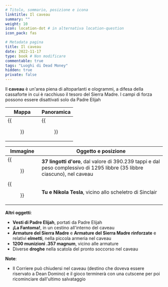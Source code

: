 ```yaml
---
# Titolo, sommario, posizione e icona
linktitle: Il caveau
summary: ""
weight: 10
icon: location-dot # in alternativa location-question
icon_pack: fas

# Metadata pagina
title: Il caveau
date: 2022-11-17
type: book # Non modificare
commentable: true
tags: "Luoghi di Dead Money"
hidden: true
private: false
---
```


<div class="fnv">

Il **caveau** è un'area piena di altoparlanti e ologrammi, a difesa della cassaforte in cui è racchiuso il tesoro del Sierra Madre. I campi di forza possono essere disattivati solo da Padre Elijah

| Mappa | Panoramica |
| ----- | ---------- |
|  {{<figure src="fnv/Sierra_Madre_Vault_loc_map.webp">}}     |  {{<figure src="fnv/Sierra_Madre_vault.webp">}}          | 

| Immagine | Oggetto e posizione |
| -------- | ------------------- |
|  {{<figure src="fnv/Gold_bars_vault.webp">}}        |  **37 lingotti d'oro**, dal valore di 390.239 tappi e dal peso complessivo di 1295 libbre (35 libbre ciascuno), nel caveau                   |
|  {{<figure src="fnv/FrederickSinclairSkeleton.webp">}}        |   **Tu e Nikola Tesla**, vicino allo scheletro di Sinclair                  |

**Altri oggetti**:
- **Vesti di Padre Elijah**, portati da Padre Elijah
- **¡La Fantoma!**, in un cestino all'interno del caveau
- **Armature del Sierra Madre** e **Armature del Sierra Madre rinforzate** e relativi **elmetti**, nella piccola armeria nel caveau
- **1200 munizioni .357 magnum**, vicino alle armature
- Diverse **droghe** nella scatola del pronto soccorso nel caveau

**Note**:
- Il Corriere può chiudersi nel caveau (destino che doveva essere riservato a Dean Domino) e il gioco terminerà con una cutscene per poi ricominciare dall'ultimo salvataggio


</div>

